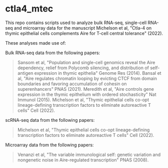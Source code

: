 # ctla4_mtec

This repo contains scripts used to analyze bulk RNA-seq, single-cell RNA-seq and microarray data for the manuscript
Michelson et al, "Ctla-4 on thymic epithelial cells complements Aire for T-cell central tolerance" (2022).

These analyses made use of:

Bulk RNA-seq data from the following papers:
>Sansom et al, "Population and single-cell genomics reveal the Aire dependency, relief from Polycomb silencing, and distribution of self-antigen expression in thymic epithelia" Genome Res (2014).
>Bansal et al, "Aire regulates chromatin looping by evicting CTCF from domain boundaries and favoring accumulation of cohesin on superenhancers" PNAS (2021).
>Meredith et al, "Aire controls gene expression in the thymic epithelium with ordered stochasticity" Nat Immunol (2015).
>Michelson et al, "Thymic epithelial cells co-opt lineage-defining transcription factors to eliminate autoreactive T cells" Cell (2022).

scRNA-seq data from the following papers:
>Michelson et al, "Thymic epithelial cells co-opt lineage-defining transcription factors to eliminate autoreactive T cells" Cell (2022).

Microarray data from the following papers:
>Venanzi et al, "The variable immunological self: genetic variation and nongenetic noise in Aire-regulated transcription" PNAS (2008).